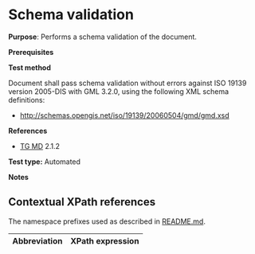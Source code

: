# Schema validation

**Purpose**: Performs a schema validation of the document.

**Prerequisites**

**Test method**

Document shall pass schema validation without errors against ISO 19139 version 2005-DIS with GML 3.2.0, using the following XML schema definitions:

* http://schemas.opengis.net/iso/19139/20060504/gmd/gmd.xsd


**References**	 

* [TG MD](README.md#ref_TG_MD) 2.1.2


**Test type:** Automated

**Notes**

## Contextual XPath references

The namespace prefixes used as described in [README.md](README.md#namespaces).

Abbreviation                                               |  XPath expression
---------------------------------------------------------- | -------------------------------------------------------------------------
